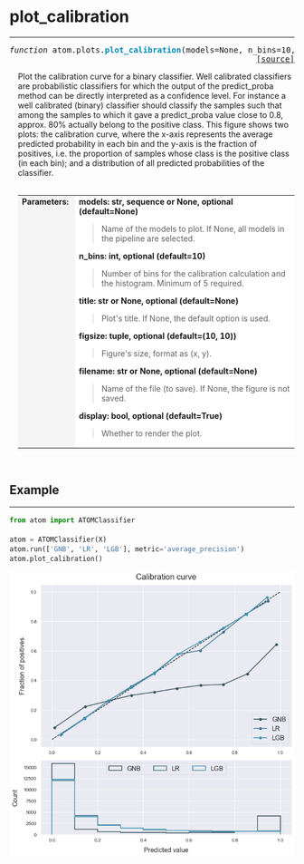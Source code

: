 # plot_calibration
-------------------

<a name="atom-plot-calibration"></a>
<pre><em>function</em> atom.plots.<strong style="color:#008AB8">plot_calibration</strong>(models=None, n_bins=10, title=None, figsize=(10, 10), filename=None, display=True)
<div align="right"><a href="https://github.com/tvdboom/ATOM/blob/master/atom/plots.py#L336">[source]</a></div></pre>
<div style="padding-left:3%">
Plot the calibration curve for a binary classifier.
 Well calibrated classifiers are probabilistic classifiers for which the
 output of the predict_proba method can be directly interpreted as a
 confidence level. For instance a well calibrated (binary) classifier
 should classify the samples such that among the samples to which it gave
 a predict_proba value close to 0.8, approx. 80% actually belong to the
 positive class. This figure shows two plots: the calibration curve, where
 the x-axis represents the average predicted probability in each bin and the
 y-axis is the fraction of positives, i.e. the proportion of samples whose
 class is the positive class (in each bin); and a distribution of all
 predicted probabilities of the classifier.
<br /><br />
<table width="100%">
<tr>
<td width="15%" style="vertical-align:top; background:#F5F5F5;"><strong>Parameters:</strong></td>
<td width="75%" style="background:white;">
<strong>models: str, sequence or None, optional (default=None)</strong>
<blockquote>
Name of the models to plot. If None, all models in the pipeline are selected.
</blockquote>
<strong>n_bins: int, optional (default=10)</strong>
<blockquote>
Number of bins for the calibration calculation and the histogram.
 Minimum of 5 required.
</blockquote>
<strong>title: str or None, optional (default=None)</strong>
<blockquote>
Plot's title. If None, the default option is used.
</blockquote>
<strong>figsize: tuple, optional (default=(10, 10))</strong>
<blockquote>
Figure's size, format as (x, y).
</blockquote>
<strong>filename: str or None, optional (default=None)</strong>
<blockquote>
Name of the file (to save). If None, the figure is not saved.
</blockquote>
<strong>display: bool, optional (default=True)</strong>
<blockquote>
Whether to render the plot.
</blockquote>
</tr>
</table>
</div>
<br />



## Example
----------
```python
from atom import ATOMClassifier

atom = ATOMClassifier(X)
atom.run(['GNB', 'LR', 'LGB'], metric='average_precision')
atom.plot_calibration()
```
![plot_calibration](../../img/plots/plot_calibration.png)
